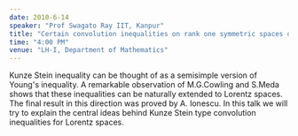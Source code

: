 ```yaml
---
date: 2010-6-14
speaker: "Prof Swagato Ray IIT, Kanpur"
title: "Certain convolution inequalities on rank one symmetric spaces of noncompact type"
time: "4:00 PM"
venue: "LH-I, Department of Mathematics"
---
```

Kunze Stein inequality can be thought of as a semisimple 
version of Young's inequality. A remarkable observation of M.G.Cowling and 
S.Meda shows that these inequalities can be naturally extended to Lorentz 
spaces. The final result in this direction was proved by A. Ionescu. In this 
talk we will try to explain the central ideas behind Kunze Stein type
convolution inequalities for Lorentz spaces.
